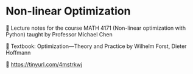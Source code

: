 # Non-linear Optimization

📝 Lecture notes for the course MATH 4171 (Non-linear optimization with Python) taught by Professor Michael Chen

📙 Textbook: Optimization—Theory and Practice by Wilhelm Forst, Dieter Hoffmann

🔗 https://tinyurl.com/4mstrkwj
